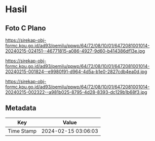 # Hasil

## Foto C Plano

https://sirekap-obj-formc.kpu.go.id/ad93/pemilu/ppwp/64/72/08/10/01/6472081001014-20240215-024151--46771815-a086-4927-9d60-b414386df13e.jpg

https://sirekap-obj-formc.kpu.go.id/ad93/pemilu/ppwp/64/72/08/10/01/6472081001014-20240215-001824--e9980f91-d964-4d5a-b1e0-2827cdb4ea0d.jpg

https://sirekap-obj-formc.kpu.go.id/ad93/pemilu/ppwp/64/72/08/10/01/6472081001014-20240215-002322--a981b025-8795-4d28-8393-dc129b1b68f3.jpg


## Metadata

| Key        | Value               |
| ---------- | ------------------- |
| Time Stamp | 2024-02-15 03:06:03 |



